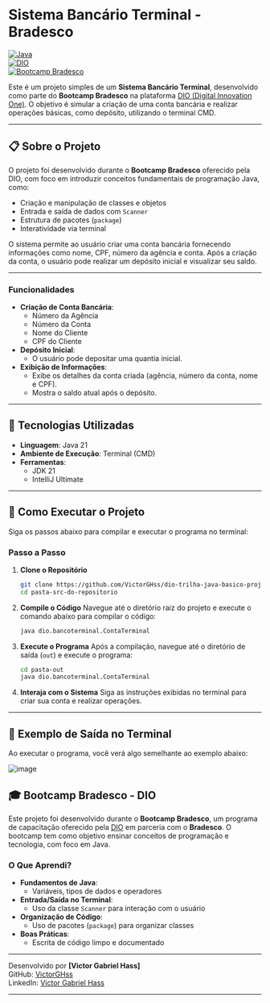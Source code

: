 # Sistema Bancário Terminal - Bradesco

[![Java](https://img.shields.io/badge/Java-21-blue)](https://www.oracle.com/java/)  
[![DIO](https://img.shields.io/badge/DIO-Digital_Innovation_One-purple)](https://www.dio.me/)  
[![Bootcamp Bradesco](https://img.shields.io/badge/Bootcamp-Bradesco-yellow)](https://www.dio.me/)

Este é um projeto simples de um **Sistema Bancário Terminal**, desenvolvido como parte do **Bootcamp Bradesco** na plataforma [DIO (Digital Innovation One)](https://www.dio.me/). O objetivo é simular a criação de uma conta bancária e realizar operações básicas, como depósito, utilizando o terminal CMD.

---

## 📋 Sobre o Projeto

O projeto foi desenvolvido durante o **Bootcamp Bradesco** oferecido pela DIO, com foco em introduzir conceitos fundamentais de programação Java, como:

- Criação e manipulação de classes e objetos
- Entrada e saída de dados com `Scanner`
- Estrutura de pacotes (`package`)
- Interatividade via terminal

O sistema permite ao usuário criar uma conta bancária fornecendo informações como nome, CPF, número da agência e conta. Após a criação da conta, o usuário pode realizar um depósito inicial e visualizar seu saldo.

---

### Funcionalidades

- **Criação de Conta Bancária**:
  - Número da Agência
  - Número da Conta
  - Nome do Cliente
  - CPF do Cliente
- **Depósito Inicial**:
  - O usuário pode depositar uma quantia inicial.
- **Exibição de Informações**:
  - Exibe os detalhes da conta criada (agência, número da conta, nome e CPF).
  - Mostra o saldo atual após o depósito.

---

## 🔧 Tecnologias Utilizadas

- **Linguagem**: Java 21
- **Ambiente de Execução**: Terminal (CMD)
- **Ferramentas**:
  - JDK 21
  - IntelliJ Ultimate

---

## 🚀 Como Executar o Projeto

Siga os passos abaixo para compilar e executar o programa no terminal:

### Passo a Passo

1. **Clone o Repositório**
   ```bash
   git clone https://github.com/VictorGHss/dio-trilha-java-basico-projetobanco.git
   cd pasta-src-do-repositorio
   ```

2. **Compile o Código**
   Navegue até o diretório raiz do projeto e execute o comando abaixo para compilar o código:
   ```bash
   java dio.bancoterminal.ContaTerminal
   ```

3. **Execute o Programa**
   Após a compilação, navegue até o diretório de saída (`out`) e execute o programa:
   ```bash
   cd pasta-out
   java dio.bancoterminal.ContaTerminal
   ```

4. **Interaja com o Sistema**
   Siga as instruções exibidas no terminal para criar sua conta e realizar operações.

---

## 📝 Exemplo de Saída no Terminal

Ao executar o programa, você verá algo semelhante ao exemplo abaixo:

![image](https://github.com/user-attachments/assets/d4f8ec18-b64c-4b97-b539-ebbf47aae280)

## 🎓 Bootcamp Bradesco - DIO

Este projeto foi desenvolvido durante o **Bootcamp Bradesco**, um programa de capacitação oferecido pela [DIO](https://www.dio.me/) em parceria com o **Bradesco**. O bootcamp tem como objetivo ensinar conceitos de programação e tecnologia, com foco em Java.

### O Que Aprendi?

- **Fundamentos de Java**:
  - Variáveis, tipos de dados e operadores
- **Entrada/Saída no Terminal**:
  - Uso da classe `Scanner` para interação com o usuário
- **Organização de Código**:
  - Uso de pacotes (`package`) para organizar classes
- **Boas Práticas**:
  - Escrita de código limpo e documentado

---

Desenvolvido por **[Victor Gabriel Hass]**  
GitHub: [VictorGHss](https://github.com/VictorGHss)  
LinkedIn: [Victor Gabriel Hass](https://www.linkedin.com/in/victor-gabriel-hass-05a291336/)  

---
